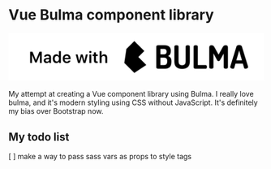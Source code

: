 # Vue Bulma component library

![](/src\assets\made-with-bulma--black.png "made with Bulma")

My attempt at creating a Vue component library using Bulma.
I really love bulma, and it's modern styling using CSS without JavaScript. It's definitely my bias over Bootstrap now.

## My todo list

[ ] make a way to pass sass vars as props to style tags